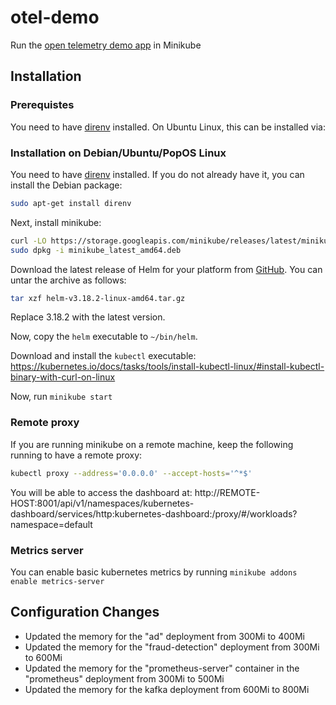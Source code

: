 # otel-demo
Run the [open telemetry demo app](https://github.com/open-telemetry/opentelemetry-demo) in Minikube

## Installation

### Prerequistes
You need to have [direnv](https://direnv.net/) installed. On Ubuntu Linux, this can be
installed via:


### Installation on Debian/Ubuntu/PopOS Linux
You need to have [direnv](https://direnv.net/) installed. If you do not already have it,
you can install the Debian package:

```sh
sudo apt-get install direnv
```

Next, install minikube:

```sh
curl -LO https://storage.googleapis.com/minikube/releases/latest/minikube_latest_amd64.deb
sudo dpkg -i minikube_latest_amd64.deb
```

Download the latest release of Helm for your platform from
[GitHub](https://github.com/helm/helm/releases). You can untar the archive as follows:

```sh
tar xzf helm-v3.18.2-linux-amd64.tar.gz
```

Replace 3.18.2 with the latest version.

Now, copy the `helm` executable to `~/bin/helm`.

Download and install the `kubectl` executable:
https://kubernetes.io/docs/tasks/tools/install-kubectl-linux/#install-kubectl-binary-with-curl-on-linux

Now, run `minikube start`

### Remote proxy
If you are running minikube on a remote machine, keep the following running to have a remote proxy:
```sh
kubectl proxy --address='0.0.0.0' --accept-hosts='^*$'
```

You will be able to access the dashboard at:
http://REMOTE-HOST:8001/api/v1/namespaces/kubernetes-dashboard/services/http:kubernetes-dashboard:/proxy/#/workloads?namespace=default

### Metrics server
You can enable basic kubernetes metrics by running `minikube addons enable metrics-server`

## Configuration Changes

* Updated the memory for the "ad" deployment from 300Mi to 400Mi
* Updated the memory for the "fraud-detection" deployment from 300Mi to 600Mi
* Updated the memory for the "prometheus-server" container in the "prometheus" deployment from 300Mi to 500Mi
* Updated the memory for the kafka deployment from 600Mi to 800Mi
